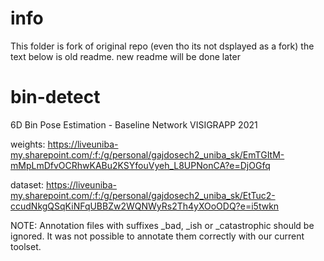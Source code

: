 # info
This folder is fork of original repo (even tho its not dsplayed as a fork)
the text below is old readme. new readme will be done later

# bin-detect
6D Bin Pose Estimation - Baseline Network VISIGRAPP 2021

weights: https://liveuniba-my.sharepoint.com/:f:/g/personal/gajdosech2_uniba_sk/EmTGItM-mMpLmDfvOCRhwKABu2KSYfouVyeh_L8UPNonCA?e=DjOGfq

dataset: https://liveuniba-my.sharepoint.com/:f:/g/personal/gajdosech2_uniba_sk/EtTuc2-ccudNkgQSqKiNFqUBBZw2WQNWyRs2Th4yXOoODQ?e=i5twkn

NOTE: Annotation files with suffixes \_bad, \_ish or \_catastrophic should be ignored. It was not possible to annotate them correctly with our current toolset.
